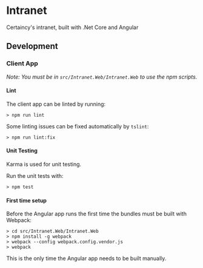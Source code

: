 # Intranet

Certaincy's intranet, built with .Net Core and Angular

## Development

### Client App

_Note: You must be in `src/Intranet.Web/Intranet.Web` to use the npm scripts._

#### Lint

The client app can be linted by running:

```
> npm run lint
```

Some linting issues can be fixed automatically by `tslint`:

```
> npm run lint:fix
```

#### Unit Testing

Karma is used for unit testing.

Run the unit tests with:

```
> npm test
```

#### First time setup

Before the Angular app runs the first time the bundles must be built with Webpack:

```
> cd src/Intranet.Web/Intranet.Web
> npm install -g webpack
> webpack --config webpack.config.vendor.js
> webpack
```

This is the only time the Angular app needs to be built manually.
